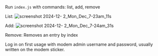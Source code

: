 Run `index.js` with commands:
list, add, remove

List:
![screenshot 2024-12- 2_Mon_Dec_7-23am_11s](https://github.com/user-attachments/assets/52b9b7b8-9b69-46d0-91bd-3b902cf5d299)

Add:
![screenshot 2024-12- 2_Mon_Dec_7-24am_31s](https://github.com/user-attachments/assets/0b0becb3-681c-4eb0-8da7-db5d22e459e6)

Remove: Removes an entry by index

Log in on first usage with modem admin username and password, usually written on the modem sticker.
